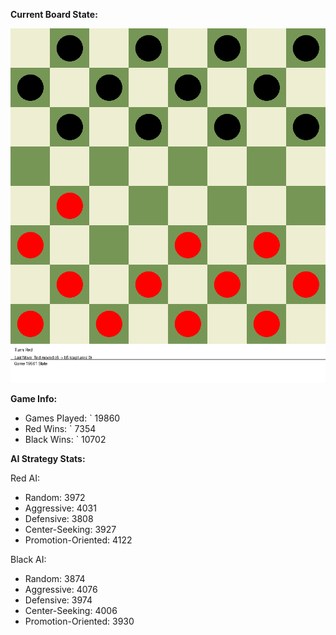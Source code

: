 
**Current Board State:**  
<!-- START_GIF -->
![Checkers Game](./checkers_game.gif)
<!-- END_GIF -->

**Game Info:**  
- Games Played: `<!-- GAMES_PLAYED --> 19860
- Red Wins: `<!-- RED_WINS --> 7354
- Black Wins: `<!-- BLACK_WINS --> 10702

<!-- AI_STATS -->
**AI Strategy Stats:**

Red AI:
- Random: 3972
- Aggressive: 4031
- Defensive: 3808
- Center-Seeking: 3927
- Promotion-Oriented: 4122

Black AI:
- Random: 3874
- Aggressive: 4076
- Defensive: 3974
- Center-Seeking: 4006
- Promotion-Oriented: 3930
